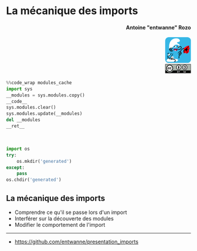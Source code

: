 # La mécanique des imports
#### <div align="right">Antoine "entwanne" Rozo</div>

<div align="right"><img src="img/schtroumpf_flat_rounded.png" style="width: 5em;" /></div>

<div align="right"><img src="img/cc_by_sa.svg" style="width: 5em;" /></div>

```python skip
%%code_wrap modules_cache
import sys
__modules = sys.modules.copy()
__code__
sys.modules.clear()
sys.modules.update(__modules)
del __modules
__ret__
```

 

```python skip
import os
try:
    os.mkdir('generated')
except:
    pass
os.chdir('generated')
```

## La mécanique des imports

* Comprendre ce qu'il se passe lors d'un import
* Interférer sur la découverte des modules
* Modifier le comportement de l'import

---

* <https://github.com/entwanne/presentation_imports>
